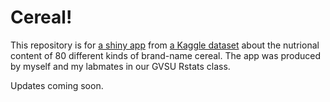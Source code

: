 # Cereal!
This repository is for [a shiny app](https://warren-sink.shinyapps.io/CerealNutritionContentKaggle/) from [a Kaggle dataset](https://www.kaggle.com/crawford/80-cereals) about the nutrional content of 80 different kinds of brand-name cereal. The app was produced by myself and my labmates in our GVSU Rstats class.

Updates coming soon.
